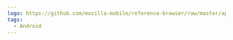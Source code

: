 ```yaml
---
logo: https://github.com/mozilla-mobile/reference-browser/raw/master/app/src/main/res/mipmap-xxxhdpi/ic_launcher.png
tags:
  - Android
---
```

